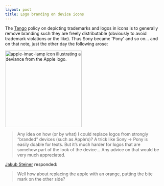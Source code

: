 ```yaml
---
layout: post
title: Logo branding on device icons
---
```

The <a href="http://tango.freedesktop.org/" title="Tango Desktop Project on freedesktop.org">Tango</a> policy on depicting trademarks and logos in icons is to generally remove branding such they are freely distributable (obviously to avoid trademark violations or the like). Thus Sony became 'Pony' and so on... and on that note, just the other day the following arose:

<span class="calloutRight"><img src="/files/images/apple-imac-lamp.png" alt="apple-imac-lamp icon illustrating a deviance from the Apple logo." title="apple-imac-lamp" width="250" height="250" /></span>

<blockquote>
    <p>Any idea on how (or by what) I could replace logos from strongly &ldquo;branded&rdquo; devices (such as Apple&rsquo;s)? A trick like Sony &rarr; Pony is easily doable for texts. But it&rsquo;s much harder for logos that are somehow part of the look of the device&hellip; Any advice on that would be very much appreciated.</p>
</blockquote>

<p><a href="http://jimmac.musichall.cz/" title="Jakub Steiner&rsquo;s website">Jakub Steiner</a> responded:</p>

<blockquote cite="Jakub Steiner">
    <p>Well how about replacing the apple with an orange, putting the bite mark on the other side?</p>
</blockquote>